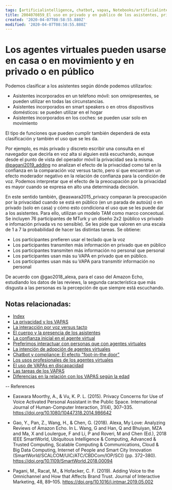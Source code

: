 ```yaml
---
tags: [artificialintelligence, chatbot, vapas, Notebooks/artificialintelligence, virtualagents, public]
title: 2004070859_El uso en privado y en publico de los asistentes, privacidad
created: '2020-04-07T08:58:55.880Z'
modified: '2020-04-07T08:58:55.880Z'
---
```


# Los agentes virtuales pueden usarse en casa o en movimiento y en privado o en público

Podemos clasificar a los asistentes según dónde podemos utilizarlos:

- Asistentes incorporados en un teléfono móvil: son omnipresentes, se pueden utilizar en todas las circunstancias.
- Asistentes incorporados en smart speakers o en otros dispositivos domésticos: se pueden utilizar en el hogar
- Asistentes incorporados en los coches: se pueden usar solo en movimiento

El tipo de funciones que pueden cumplir también dependerá de esta clasificación y también el uso que se les da.

Por ejemplo, es más privado y discreto escribir una consulta en el navegador que decirla en voz alta si alguien está escuchando, aunque desde el punto de vista del operador móvil la privacidad sea la misma. [@pagani2019_adding](2004051647_effect_voice_interactions.md) no analizan el efecto de la privacidad como tal en la confianza en la comparación voz versus tacto, pero sí que encuentran un efecto moderador negativo en la relación de confianza para la condición de voz. Podemos interpretar que el efecto de la preocupación por la privacidad es mayor cuando se expresa en alto una determinada decisión.

En este sentido también, @easwara2015_privacy comparan la preocupación por la privacidad cuando se está en público (en un parada de autoús) o en privado (solo en casa) y cómo esto condiciona el uso que se les puede dar a los asistentes. Para ello, utilizan un modelo TAM como marco conceotual. Se incluyen 76 participantes de MTurk y un diseño 2x2 (público vs privado e infomación privada vs no sensible). Se les pide que valoren en una escala de 1 a 7 la probabilidad de hacer las distintas tareas. Se obtiene:

- Los participantes prefieren usar el teclado que la voz
- Los participantes transmiten más información en privado que en público
- Los participantes transmiten más información no personal que personal
- Los participantes usan más su VAPA en privado que en público.
- Los participantes usan más su VAPA para transmitir información no personal

De acuerdo con @gao2018_alexa, para el caso del Amazon Echo, estudiando los datos de las reviews, la segunda característica que más disgusta a las personas es la percepción de que siempre está escuchando.


## Notas relacionadas:

- [Index](_2003101705_index.md)
- [La privacidad y los VAPAS](2004170957_laprivacidadylosVAPAS.md)
- [La interacción por voz versus tacto](2004051647_effect_voice_interactions.md)
- [El cuerpo y la presencia de los asistentes](2004040921_cuerpo_presencia_fisica_asistentes_virtuales.md)
- [La confianza inicial en el agente virtual](2004060904_confianza_agentevirtual.md)
- [Preferimos interactuar con personas que con agentes virtuales](2004041604_preferimos_comprar_personas_chatbot.md)
- [La intención de adopción de agentes virtuales](2004060832_intencion_adopcion_agente_virtual.md)
- [Chatbot y compliance: El efecto "foot-in-the door"](2003241149_chatbots_footinthedoor_y_compliance.md)
- [Los usos profesionales de los agentes virtuales](2004081151_usos_profesionales_vapas.md)
- [El uso de VAPAs en discapacidad](2004081204_uso_vapas_discapacidad.md)
- [Las tareas de los VAPAS](2004110921_tareas_personales_asistentes.md)
- [Diferencias en la relación con los VAPAS según la edad](2004140714_aceptacionVAPASsegunedad.md)

--
References

- Easwara Moorthy, A., & Vu, K. P. L. (2015). Privacy Concerns for Use of Voice Activated Personal Assistant in the Public Space. International Journal of Human-Computer Interaction, 31(4), 307–335. https://doi.org/10.1080/10447318.2014.986642

- Gao, Y., Pan, Z., Wang, H., & Chen, G. (2018). Alexa, My Love: Analyzing Reviews of Amazon Echo. In L. Wang, G and Han, Q and Bhuiyan, MZA and Ma, X and Loulergue, F and Li, P and Roveri, M and Chen (Ed.), 2018 IEEE SmartWorld, Ubiquitous Intelligence & Computing, Advanced & Trusted Computing, Scalable Computing & Communications, Cloud & Big Data Computing, Internet of People and Smart City Innovation (SmartWorld/SCALCOM/UIC/ATC/CBDCom/IOP/SCI) (pp. 372–380). https://doi.org/10.1109/SmartWorld.2018.00094

- Pagani, M., Racat, M., & Hofacker, C. F. (2019). Adding Voice to the Omnichannel and How that Affects Brand Trust. Journal of Interactive Marketing, 48, 89–105. https://doi.org/10.1016/j.intmar.2019.05.002


